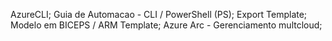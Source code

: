 AzureCLI;
Guia de Automacao - CLI / PowerShell (PS);
Export Template;
Modelo em BICEPS / ARM Template;
Azure Arc - Gerenciamento multcloud;
